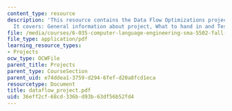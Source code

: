 ```yaml
---
content_type: resource
description: 'This resource contains the Data Flow Optimizations project information.
  It covers: General information about project, What to hand in and Test cases.'
file: /media/courses/6-035-computer-language-engineering-sma-5502-fall-2005/36eff2cf68cd336bd93b63df56b52fd4_dataflow_project.pdf
file_type: application/pdf
learning_resource_types:
- Projects
ocw_type: OCWFile
parent_title: Projects
parent_type: CourseSection
parent_uid: e74ddea1-3759-d294-6fef-d20a8fcd1eca
resourcetype: Document
title: dataflow_project.pdf
uid: 36eff2cf-68cd-336b-d93b-63df56b52fd4
---
```

